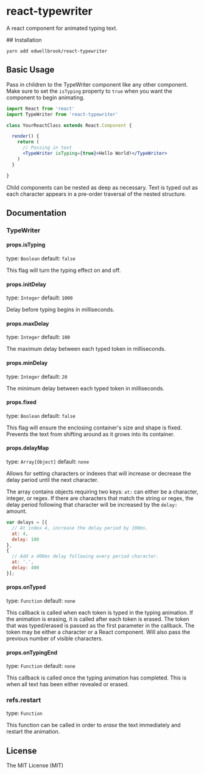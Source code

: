 # react-typewriter

A react component for animated typing text.


## Installation

```
yarn add edwellbrook/react-typewriter
```


## Basic Usage

Pass in children to the TypeWriter component like any other component. Make sure to set the `isTyping` property to `true` when you want the component to begin animating.

```jsx
import React from 'react'
import TypeWriter from 'react-typewriter'

class YourReactClass extends React.Component {

  render() {
    return (
      // Passing in text
      <TypeWriter isTyping={true}>Hello World!</TypeWriter>
    )
  }

}
```

Child components can be nested as deep as necessary. Text is typed out as each character appears in a pre-order traversal of the nested structure.


## Documentation

### TypeWriter

#### props.isTyping

type: `Boolean`
default: `false`

This flag will turn the typing effect on and off.

#### props.initDelay

type: `Integer`
default: `1000`

Delay before typing begins in milliseconds.

#### props.maxDelay

type: `Integer`
default: `100`

The maximum delay between each typed token in milliseconds.

#### props.minDelay

type: `Integer`
default: `20`

The minimum delay between each typed token in milliseconds.

#### props.fixed

type: `Boolean`
default: `false`

This flag will ensure the enclosing container's size and shape is fixed. Prevents the text from shifting around as it grows into its container.

#### props.delayMap

type: `Array[Object]`
default: `none`

Allows for setting characters or indexes that will increase or decrease the delay period until the next character.

The array contains objects requiring two keys: `at:` can either be a character, integer, or regex. If there are characters that match the string or regex, the delay period following that character will be increased by the `delay:` amount.

```js
var delays = [{
  // At index 4, increase the delay period by 100ms.
  at: 4,
  delay: 100
},
{
  // Add a 400ms delay following every period character.
  at: '.',
  delay: 400
}];
```

#### props.onTyped

type: `Function`
default: `none`

This callback is called when each token is typed in the typing animation. If the animation is erasing, it is called after each token is erased. The token that was typed/erased is passed as the first parameter in the callback. The token may be either a character or a React component. Will also pass the previous number of visible characters.

#### props.onTypingEnd

type: `Function`
default: `none`

This callback is called once the typing animation has completed. This is when all text has been either revealed or erased.

### refs.restart

type: `Function`

This function can be called in order to *erase* the text immediately and restart the animation.


## License

The MIT License (MIT)
